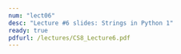 ```yaml
---
num: "lect06"
desc: "Lecture #6 slides: Strings in Python 1"
ready: true
pdfurl: /lectures/CS8_Lecture6.pdf
---
```


